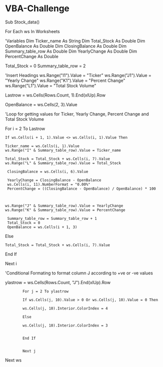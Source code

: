 # VBA-Challenge


Sub Stock_data()

For Each ws In Worksheets

'Variables
Dim Ticker_name As String
Dim Total_Stock As Double
Dim OpenBalance As Double
Dim ClosingBalance As Double
Dim Summary_table_row As Double
Dim YearlyChange As Double
Dim PercentChange As Double


Total_Stock = 0
Summary_table_row = 2

'Insert Headings 
ws.Range("I1").Value = "Ticker"
ws.Range("J1").Value = "Yearly Change"
ws.Range("K1").Value = "Percent Change"
ws.Range("L1").Value = "Total Stock Volume"


Lastrow = ws.Cells(Rows.Count, 1).End(xlUp).Row

OpenBalance = ws.Cells(2, 3).Value

'Loop for getting values for Ticker, Yearly Change, Percent Change and Total Stock Volume

For i = 2 To Lastrow


    If ws.Cells(i + 1, 1).Value <> ws.Cells(i, 1).Value Then
  
    Ticker_name = ws.Cells(i, 1).Value
    ws.Range("I" & Summary_table_row).Value = Ticker_name
    
    Total_Stock = Total_Stock + ws.Cells(i, 7).Value
    ws.Range("L" & Summary_table_row).Value = Total_Stock
     
     ClosingBalance = ws.Cells(i, 6).Value
     
     YearlyChange = ClosingBalance - OpenBalance
     ws.Cells(i, 11).NumberFormat = "0.00%"
     PercentChange = ((ClosingBalance - OpenBalance) / OpenBalance) * 100
     
     
     
    ws.Range("J" & Summary_table_row).Value = YearlyChange
    ws.Range("K" & Summary_table_row).Value = PercentChange
     
     Summary_table_row = Summary_table_row + 1
     Total_Stock = 0
     OpenBalance = ws.Cells(i + 1, 3)
     
Else

    Total_Stock = Total_Stock + ws.Cells(i, 7).Value

End If

Next i

'Conditional Formating to format column J according to +ve or -ve values

ylastrow = ws.Cells(Rows.Count, "J").End(xlUp).Row
            
            
            For j = 2 To ylastrow
            
            If ws.Cells(j, 10).Value > 0 Or ws.Cells(j, 10).Value = 0 Then
            
            ws.Cells(j, 10).Interior.ColorIndex = 4
            
            Else
            
            ws.Cells(j, 10).Interior.ColorIndex = 3
            
            
            End If
            
            
            Next j

Next ws

